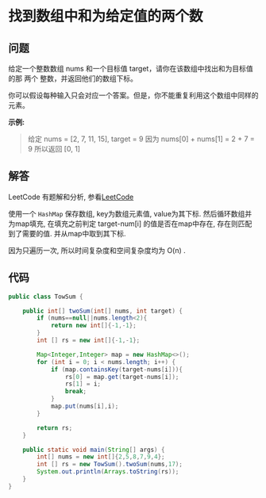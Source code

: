 # 找到数组中和为给定值的两个数

## 问题

给定一个整数数组 nums 和一个目标值 target，请你在该数组中找出和为目标值的那 两个 整数，并返回他们的数组下标。

你可以假设每种输入只会对应一个答案。但是，你不能重复利用这个数组中同样的元素。

**示例:**

> 给定 nums = [2, 7, 11, 15], target = 9
> 因为 nums[0] + nums[1] = 2 + 7 = 9
> 所以返回 [0, 1]

## 解答

LeetCode 有题解和分析, 参看[LeetCode](https://leetcode-cn.com/problems/two-sum/solution/)

使用一个 `HashMap` 保存数组, key为数组元素值, value为其下标. 然后循环数组并为map填充, 在填充之前判定 target-num[i] 的值是否在map中存在, 存在则匹配到了需要的值. 并从map中取到其下标. 

因为只遍历一次, 所以时间复杂度和空间复杂度均为 O(n) .

## 代码

```java
public class TowSum {

    public int[] twoSum(int[] nums, int target) {
        if (nums==null||nums.length<2){
            return new int[]{-1,-1};
        }
        int [] rs = new int[]{-1,-1};

        Map<Integer,Integer> map = new HashMap<>();
        for (int i = 0; i < nums.length; i++) {
            if (map.containsKey(target-nums[i])){
                rs[0] = map.get(target-nums[i]);
                rs[1] = i;
                break;
            }
            map.put(nums[i],i);
        }

        return rs;
    }

    public static void main(String[] args) {
        int[] nums = new int[]{2,5,8,7,9,4};
        int [] rs = new TowSum().twoSum(nums,17);
        System.out.println(Arrays.toString(rs));
    }
}
```